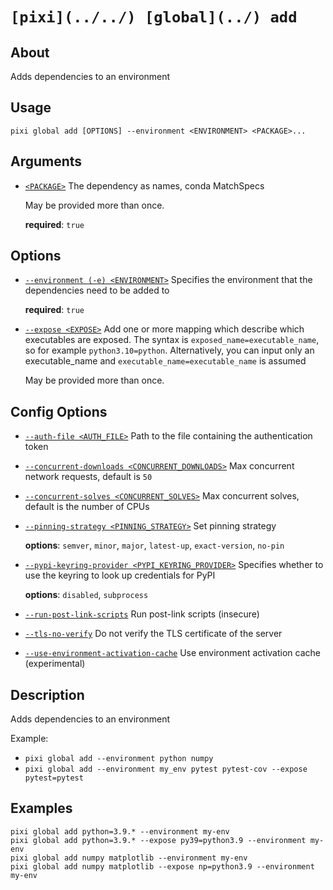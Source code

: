 # `[pixi](../../) [global](../) add`

## About

Adds dependencies to an environment

## Usage

```text
pixi global add [OPTIONS] --environment <ENVIRONMENT> <PACKAGE>...

```

## Arguments

- [`<PACKAGE>`](#arg-%3CPACKAGE%3E) The dependency as names, conda MatchSpecs

  May be provided more than once.

  **required**: `true`

## Options

- [`--environment (-e) <ENVIRONMENT>`](#arg---environment) Specifies the environment that the dependencies need to be added to

  **required**: `true`

- [`--expose <EXPOSE>`](#arg---expose) Add one or more mapping which describe which executables are exposed. The syntax is `exposed_name=executable_name`, so for example `python3.10=python`. Alternatively, you can input only an executable_name and `executable_name=executable_name` is assumed

  May be provided more than once.

## Config Options

- [`--auth-file <AUTH_FILE>`](#arg---auth-file) Path to the file containing the authentication token

- [`--concurrent-downloads <CONCURRENT_DOWNLOADS>`](#arg---concurrent-downloads) Max concurrent network requests, default is `50`

- [`--concurrent-solves <CONCURRENT_SOLVES>`](#arg---concurrent-solves) Max concurrent solves, default is the number of CPUs

- [`--pinning-strategy <PINNING_STRATEGY>`](#arg---pinning-strategy) Set pinning strategy

  **options**: `semver`, `minor`, `major`, `latest-up`, `exact-version`, `no-pin`

- [`--pypi-keyring-provider <PYPI_KEYRING_PROVIDER>`](#arg---pypi-keyring-provider) Specifies whether to use the keyring to look up credentials for PyPI

  **options**: `disabled`, `subprocess`

- [`--run-post-link-scripts`](#arg---run-post-link-scripts) Run post-link scripts (insecure)

- [`--tls-no-verify`](#arg---tls-no-verify) Do not verify the TLS certificate of the server

- [`--use-environment-activation-cache`](#arg---use-environment-activation-cache) Use environment activation cache (experimental)

## Description

Adds dependencies to an environment

Example:

- `pixi global add --environment python numpy`
- `pixi global add --environment my_env pytest pytest-cov --expose pytest=pytest`

## Examples

```shell
pixi global add python=3.9.* --environment my-env
pixi global add python=3.9.* --expose py39=python3.9 --environment my-env
pixi global add numpy matplotlib --environment my-env
pixi global add numpy matplotlib --expose np=python3.9 --environment my-env

```
